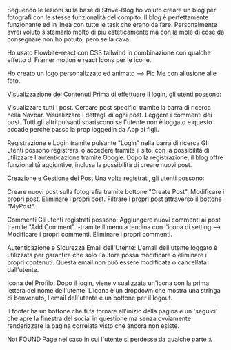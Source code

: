 Seguendo le lezioni sulla base di Strive-Blog ho voluto creare un blog per fotografi con le stesse funzionalità del compito.
Il blog è perfettamente funzionante ed in linea con tutte le task che erano da fare. 
Personalmente avrei voluto sistemarlo molto di più esteticamente ma con la mole di cose da consegnare non ho potuto, però se la cava.

Ho usato Flowbite-react con CSS tailwind in combinazione con qualche effetto di Framer motion e react Icons per le icone.

Ho creato un logo personalizzato ed animato --> Pic Me con allusione alle foto.

Visualizzazione dei Contenuti
Prima di effettuare il login, gli utenti possono:

Visualizzare tutti i post.
Cercare post specifici tramite la barra di ricerca nella Navbar.
Visualizzare i dettagli di ogni post.
Leggere i commenti dei post.
Tutti gli altri pulsanti spariscono se l'utente non è loggato e questo accade perchè
passo la prop loggedIn da App ai figli.


Registrazione e Login tramite pulsante "Login" nella barra di ricerca
Gli utenti possono registrarsi o accedere tramite il sito, con la possibilità di utilizzare l'autenticazione tramite Google. Dopo la registrazione, il blog offre funzionalità aggiuntive, inclusa la possibilità di creare nuovi post.


Creazione e Gestione dei Post
Una volta registrati, gli utenti possono:

Creare nuovi post sulla fotografia tramite bottone "Create Post".
Modificare i propri post.
Eliminare i propri post.
Filtrare i propri post attraverso il bottone "MyPost".


Commenti
Gli utenti registrati possono:
Aggiungere nuovi commenti ai post tramite "Add Comment".
-tramite il menu a tendina con l'icona di setting -->
Modificare i propri commenti.
Eliminare i propri commenti.


Autenticazione e Sicurezza
Email dell'Utente: L'email dell'utente loggato è utilizzata per garantire che solo l'autore possa modificare o eliminare i propri contenuti. Questa email non può essere modificata o cancellata dall'utente.


Icona del Profilo: Dopo il login, viene visualizzata un'icona con la prima lettera del nome dell'utente. L'icona è un dropdown che mostra una stringa di benvenuto, l'email dell'utente e un bottone per il logout.


Il footer ha un bottone che ti fa tornare all'inizio della pagina e un 'seguici' che apre la finestra del social in questione ma senza ovviamente renderizzare la pagina correlata visto che ancora non esiste.

Not FOUND Page
nel caso in cui l'utente si perdesse da qualche parte :\